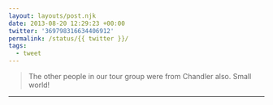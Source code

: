 ```yaml
---
layout: layouts/post.njk
date: 2013-08-20 12:29:23 +00:00
twitter: '369798316634406912'
permalink: /status/{{ twitter }}/
tags: 
  - tweet
---
```


> The other people in our tour group were from Chandler also. Small world!

---

